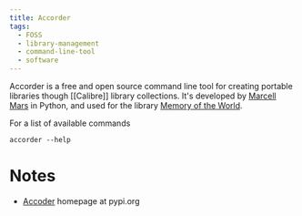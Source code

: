 ```yaml
---
title: Accorder
tags:
  - FOSS
  - library-management
  - command-line-tool
  - software
---
```


Accorder is a free and open source command line tool for creating portable libraries though [[Calibre]] library collections.
It's developed by [Marcell Mars](https://monoskop.org/Marcell_Mars) in Python, and used for the library [Memory of the World](https://library.memoryoftheworld.org/). 

For a list of available commands 
```
accorder --help 
```

# Notes 
- [Accoder](https://pypi.org/project/accorder/) homepage at pypi.org 